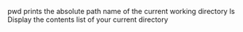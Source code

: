 pwd prints the absolute path name of the current working directory
ls Display the contents list of your current directory
